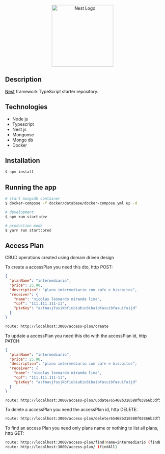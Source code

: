 <p align="center">
  <a href="http://nestjs.com/" target="blank"><img src="https://nestjs.com/img/logo-small.svg" width="200" alt="Nest Logo" /></a>
</p>

[circleci-image]: https://img.shields.io/circleci/build/github/nestjs/nest/master?token=abc123def456
[circleci-url]: https://circleci.com/gh/nestjs/nest


  <!--[![Backers on Open Collective](https://opencollective.com/nest/backers/badge.svg)](https://opencollective.com/nest#backer)
  [![Sponsors on Open Collective](https://opencollective.com/nest/sponsors/badge.svg)](https://opencollective.com/nest#sponsor)-->

## Description

[Nest](https://github.com/nestjs/nest) framework TypeScript starter repository.

## Technologies
 - Node js
 - Typescript
 - Nest js
 - Mongoose
 - Mongo db
 - Docker


## Installation

```bash
$ npm install
```

## Running the app

```bash
# start mongodb container
$ docker-compose -f docker/database/docker-compose.yml up -d

# development
$ npm run start:dev

# production mode
$ yarn run start:prod
```

## Access Plan
CRUD operations created using domain driven design

To create a accessPlan you need this dto, http POST:
```json
{
  "planName": "intermediario",
  "price": 25.00,
  "description": "plano intermediario com cafe e biscoitos",
  "receiver": {
    "name": "nicolas leonardo miranda lima",
    "cpf": "111.111.111-11",
    "pixKey": "asfnasjfasjkbfiubiubiubibaibfasuibfasuifaijd"
  }
}
```
```txt
route: http://localhost:3000/access-plan/create
```

To update a accessPlan you need this dto with the accessPlan id, http PATCH:
```json
{
  "planName": "intermediario",
  "price": 25.00,
  "description": "plano intermediario com cafe e biscoitos",
  "receiver": {
    "name": "nicolas leonardo miranda lima",
    "cpf": "111.111.111-11",
    "pixKey": "asfnasjfasjkbfiubiubiubibaibfasuibfasuifaijd"
  }
}
```
```bash
route: http://localhost:3000/access-plan/update/65468b310588f03866b3df58
```

To delete a accessPlan you need the accessPlan id, http DELETE:
```bash
route: http://localhost:3000/access-plan/delete/65468b310588f03866b3df58
```

To find an access Plan you need only plans name or nothing to list all plans, http GET:
```bash
route: http://localhost:3000/access-plan/find?name=intermediario (findByName)
route: http://localhost:3000/access-plan/ (findAll)
```

